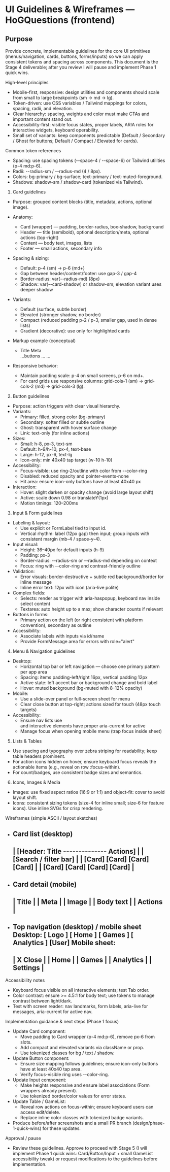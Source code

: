 UI Guidelines & Wireframes — HoGQuestions (frontend)
====================================================

Purpose
-------
Provide concrete, implementable guidelines for the core UI primitives (menus/navigation, cards, buttons, forms/inputs) so we can apply consistent tokens and spacing across components. This document is the Stage 4 deliverable; after you review I will pause and implement Phase 1 quick wins.

High-level principles
- Mobile-first, responsive: design utilities and components should scale from small to large breakpoints (sm → md → lg).
- Token-driven: use CSS variables / Tailwind mappings for colors, spacing, radii, and elevation.
- Clear hierarchy: spacing, weights and color must make CTAs and important content stand out.
- Accessibility-first: visible focus states, proper labels, ARIA roles for interactive widgets, keyboard operability.
- Small set of variants: keep components predictable (Default / Secondary / Ghost for buttons; Default / Compact / Elevated for cards).

Common token references
- Spacing: use spacing tokens (--space-4 / --space-6) or Tailwind utilities (p-4 md:p-6).
- Radii: --radius-sm / --radius-md (4 / 8px).
- Colors: bg-primary / bg-surface; text-primary / text-muted-foreground.
- Shadows: shadow-sm / shadow-card (tokenized via Tailwind).

1) Card guidelines
- Purpose: grouped content blocks (title, metadata, actions, optional image).
- Anatomy:
  - Card (wrapper) — padding, border-radius, box-shadow, background
  - Header — title (semibold), optional description/meta, optional actions (top-right)
  - Content — body text, images, lists
  - Footer — small actions, secondary info
- Spacing & sizing:
  - Default: p-4 (sm) → p-6 (md+)
  - Gap between header/content/footer: use gap-3 / gap-4
  - Border-radius: var(--radius-md) (8px)
  - Shadow: var(--card-shadow) or shadow-sm; elevation variant uses deeper shadow
- Variants:
  - Default (surface, subtle border)
  - Elevated (stronger shadow, no border)
  - Compact (reduced padding p-2 / p-3, smaller gap, used in dense lists)
  - Gradient (decorative): use only for highlighted cards
- Markup example (conceptual)
  - <Card className="bg-surface text-surface-foreground rounded-md shadow-card p-4 md:p-6">
      <CardHeader className="flex items-start justify-between gap-3">
        <div>
          <CardTitle className="text-lg font-semibold">Title</CardTitle>
          <CardDescription className="text-sm text-muted-foreground">Meta</CardDescription>
        </div>
        <CardAction>...buttons</CardAction>
      </CardHeader>
      <CardContent className="mt-3">...</CardContent>
      <CardFooter className="mt-4">...</CardFooter>
    </Card>

- Responsive behavior:
  - Maintain padding scale: p-4 on small screens, p-6 on md+.
  - For card grids use responsive columns: grid-cols-1 (sm) → grid-cols-2 (md) → grid-cols-3 (lg).

2) Button guidelines
- Purpose: action triggers with clear visual hierarchy.
- Variants:
  - Primary: filled, strong color (bg-primary)
  - Secondary: softer filled or subtle outline
  - Ghost: transparent with hover surface change
  - Link: text-only (for inline actions)
- Sizes:
  - Small: h-8, px-3, text-sm
  - Default: h-9/h-10, px-4, text-base
  - Large: h-12, px-6, text-lg
  - Icon-only: min 40x40 tap target (w-10 h-10)
- Accessibility:
  - Focus-visible: use ring-2/outline with color from --color-ring
  - Disabled: reduced opacity and pointer-events-none
  - Hit area: ensure icon-only buttons have at least 40x40 px
- Interaction:
  - Hover: slight darken or opacity change (avoid large layout shift)
  - Active: scale down 0.98 or translateY(1px)
  - Motion timings: 120–200ms

3) Input & Form guidelines
- Labeling & layout:
  - Use explicit <label for="..."> or FormLabel tied to input id.
  - Vertical rhythm: label (12px gap) then input; group inputs with consistent margin (mb-4 / space-y-4).
- Input visual:
  - Height: 36–40px for default inputs (h-9)
  - Padding: px-3
  - Border-radius: --radius-sm or --radius-md depending on context
  - Focus: ring with --color-ring and contrast-friendly outline
- Validation:
  - Error visuals: border-destructive + subtle red background/border for inline message
  - Inline error text: 12px with icon (aria-live polite)
- Complex fields:
  - Selects: render as trigger with aria-haspopup, keyboard nav inside select content
  - Textarea: auto height up to a max; show character counts if relevant
- Buttons in forms:
  - Primary action on the left (or right consistent with platform convention), secondary as outline
- Accessibility:
  - Associate labels with inputs via id/name
  - Provide FormMessage area for errors with role="alert"

4) Menu & Navigation guidelines
- Desktop:
  - Horizontal top bar or left navigation — choose one primary pattern per app area
  - Spacing: items padding-left/right 16px, vertical padding 12px
  - Active state: left accent bar or background change and bold label
  - Hover: muted background (bg-muted with 8–12% opacity)
- Mobile:
  - Use a slide-over panel or full-screen sheet for menu
  - Clear close button at top-right; actions sized for touch (48px touch targets)
- Accessibility:
  - Ensure nav lists use <nav aria-label="Main"> and interactive elements have proper aria-current for active
  - Manage focus when opening mobile menu (trap focus inside sheet)

5) Lists & Tables
- Use spacing and typography over zebra striping for readability; keep table headers prominent.
- For action icons hidden on hover, ensure keyboard focus reveals the actionable items (e.g., reveal on row :focus-within).
- For count/badges, use consistent badge sizes and semantics.

6) Icons, Images & Media
- Images: use fixed aspect ratios (16:9 or 1:1) and object-fit: cover to avoid layout shift.
- Icons: consistent sizing tokens (size-4 for inline small; size-6 for feature icons). Use inline SVGs for crisp rendering.

Wireframes (simple ASCII / layout sketches)
- Card list (desktop)
  -----------------------------------------
  | [Header: Title -------------- Actions] |
  | [Search / filter bar]                  |
  |   [Card]  [Card]  [Card]   [Card]     |
  |   [Card]  [Card]  [Card]   [Card]     |
  -----------------------------------------

- Card detail (mobile)
  -------------
  | Title     |
  | Meta      |
  | Image     |
  | Body text |
  | Actions   |
  -------------

- Top navigation (desktop) / mobile sheet
  Desktop:
  [ Logo ] [ Home ] [ Games ] [ Analytics ]              [User]
  Mobile sheet:
  --------------------------------
  | X Close                       |
  | Home                          |
  | Games                         |
  | Analytics                     |
  | Settings                      |
  --------------------------------

Accessibility notes
- Keyboard focus visible on all interactive elements; test Tab order.
- Color contrast: ensure >= 4.5:1 for body text; use tokens to manage contrast between light/dark.
- Test with screen reader: nav landmarks, form labels, aria-live for messages, aria-current for active nav.

Implementation guidance & next steps (Phase 1 focus)
- Update Card component:
  - Move padding to Card wrapper (p-4 md:p-6), remove px-6 from slots.
  - Add compact and elevated variants via className or prop.
  - Use tokenized classes for bg / text / shadow.
- Update Button component:
  - Ensure size mapping follows guidelines; ensure icon-only buttons have at least 40x40 tap area.
  - Verify focus-visible ring uses --color-ring.
- Update Input component:
  - Make heights responsive and ensure label associations (Form wrappers already present).
  - Use tokenized border/color values for error states.
- Update Table / GameList:
  - Reveal row actions on focus-within; ensure keyboard users can access edit/delete.
  - Replace inline color classes with tokenized badge variants.
- Produce before/after screenshots and a small PR branch (design/phase-1-quick-wins) for these updates.

Approval / pause
- Review these guidelines. Approve to proceed with Stage 5 (I will implement Phase 1 quick wins: Card/Button/Input + small GameList accessibility tweak) or request modifications to the guidelines before implementation.
